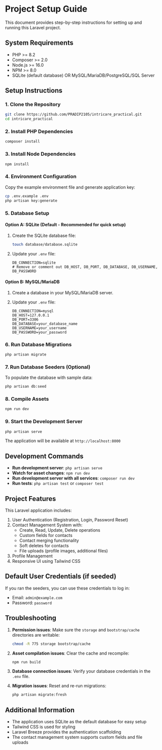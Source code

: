 # Project Setup Guide

This document provides step-by-step instructions for setting up and running this Laravel project.

## System Requirements

- PHP >= 8.2
- Composer >= 2.0
- Node.js >= 16.0
- NPM >= 8.0
- SQLite (default database) OR MySQL/MariaDB/PostgreSQL/SQL Server

## Setup Instructions

### 1. Clone the Repository

```bash
git clone https://github.com/PRADIP2105/intricare_practical.git
cd intricare_practical
```

### 2. Install PHP Dependencies

```bash
composer install
```

### 3. Install Node Dependencies

```bash
npm install
```

### 4. Environment Configuration

Copy the example environment file and generate application key:

```bash
cp .env.example .env
php artisan key:generate
```

### 5. Database Setup

#### Option A: SQLite (Default - Recommended for quick setup)

1. Create the SQLite database file:
   ```bash
   touch database/database.sqlite
   ```

2. Update your `.env` file:
   ```env
   DB_CONNECTION=sqlite
   # Remove or comment out DB_HOST, DB_PORT, DB_DATABASE, DB_USERNAME, DB_PASSWORD
   ```

#### Option B: MySQL/MariaDB

1. Create a database in your MySQL/MariaDB server.

2. Update your `.env` file:
   ```env
   DB_CONNECTION=mysql
   DB_HOST=127.0.0.1
   DB_PORT=3306
   DB_DATABASE=your_database_name
   DB_USERNAME=your_username
   DB_PASSWORD=your_password
   ```

### 6. Run Database Migrations

```bash
php artisan migrate
```

### 7. Run Database Seeders (Optional)

To populate the database with sample data:

```bash
php artisan db:seed
```

### 8. Compile Assets

```bash
npm run dev
```

### 9. Start the Development Server

```bash
php artisan serve
```

The application will be available at `http://localhost:8000`

## Development Commands

- **Run development server**: `php artisan serve`
- **Watch for asset changes**: `npm run dev`
- **Run development server with all services**: `composer run dev`
- **Run tests**: `php artisan test` or `composer test`

## Project Features

This Laravel application includes:

1. User Authentication (Registration, Login, Password Reset)
2. Contact Management System with:
   - Create, Read, Update, Delete operations
   - Custom fields for contacts
   - Contact merging functionality
   - Soft deletes for contacts
   - File uploads (profile images, additional files)
3. Profile Management
4. Responsive UI using Tailwind CSS

## Default User Credentials (if seeded)

If you ran the seeders, you can use these credentials to log in:
- Email: `admin@example.com`
- Password: `password`

## Troubleshooting

1. **Permission issues**: Make sure the `storage` and `bootstrap/cache` directories are writable:
   ```bash
   chmod -R 775 storage bootstrap/cache
   ```

2. **Asset compilation issues**: Clear the cache and recompile:
   ```bash
   npm run build
   ```

3. **Database connection issues**: Verify your database credentials in the `.env` file.

4. **Migration issues**: Reset and re-run migrations:
   ```bash
   php artisan migrate:fresh
   ```

## Additional Information

- The application uses SQLite as the default database for easy setup
- Tailwind CSS is used for styling
- Laravel Breeze provides the authentication scaffolding
- The contact management system supports custom fields and file uploads
